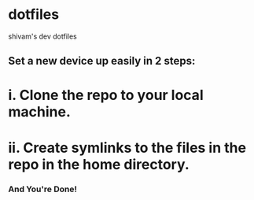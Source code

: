 # dotfiles
shivam's dev dotfiles

## Set a new device up easily in 2 steps:

# i.  Clone the repo to your local machine.
# ii. Create symlinks to the files in the repo  in the home directory.

### And You're Done!
